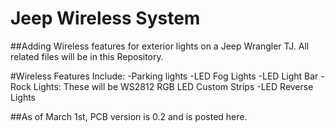 # Jeep Wireless System
##Adding Wireless features for exterior lights on a Jeep Wrangler TJ.  All related files will be in this Repository.

#Wireless Features Include:
-Parking lights
-LED Fog Lights
-LED Light Bar
-Rock Lights: These will be WS2812 RGB LED Custom Strips
-LED Reverse Lights

##As of March 1st, PCB version is 0.2 and is posted here.
